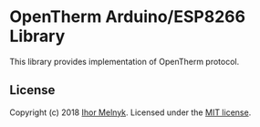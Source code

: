 # OpenTherm Arduino/ESP8266 Library

This library provides implementation of OpenTherm protocol.

## License
Copyright (c) 2018 [Ihor Melnyk](https://ihormelnyk.com). Licensed under the [MIT license](/LICENSE?raw=true).